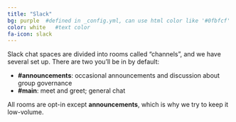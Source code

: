 ```yaml
---
title: "Slack"
bg: purple  #defined in _config.yml, can use html color like '#0fbfcf'
color: white   #text color
fa-icon: slack
---
```


Slack chat spaces are divided into rooms called “channels”, and we have several set up. There are two you’ll be in by default:

- <strong>#announcements</strong>: occasional announcements and discussion about group governance
- <strong>#main</strong>: meet and greet; general chat

All rooms are opt-in except <strong>announcements</strong>, which is why we try to keep it low-volume.
